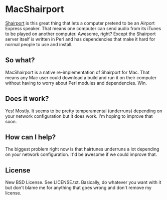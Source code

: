 # MacShairport
[Shairport](https://github.com/albertz/shairport) is this great thing that lets a computer pretend to be an Airport Express speaker. That means one computer can send audio from its iTunes to be played on another computer. Awesome, right? Except the Shairport server itself is written in Perl and has dependencies that make it hard for normal people to use and install.

## So what?
MacShairport is a native re-implementation of Shairport for Mac. That means any Mac user could download a build and run it on their computer without having to worry about Perl modules and dependencies. Win.

## Does it work?
Yes! Mostly. It seems to be pretty temperamental (underruns) depending on your network configuration but it does work. I'm hoping to improve that soon.

## How can I help?
The biggest problem right now is that hairtunes underruns a lot depending on your network configuration. It'd be awesome if we could improve that.

## License
New BSD License. See LICENSE.txt. Basically, do whatever you want with it but don't blame me for anything that goes wrong and don't remove my license.
